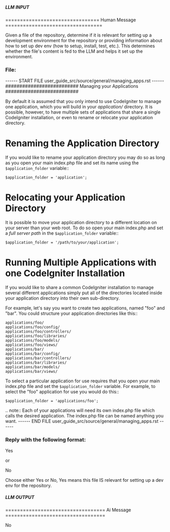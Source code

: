 ##### LLM INPUT #####
================================ Human Message =================================

Given a file of the repository, determine if it is relevant for setting up a development environment for the repository or providing information about how to set up dev env (how to setup, install, test, etc.). This determines whether the file's content is fed to the LLM and helps it set up the environment.

### File:
------ START FILE user_guide_src/source/general/managing_apps.rst ------
##########################
Managing your Applications
##########################

By default it is assumed that you only intend to use CodeIgniter to
manage one application, which you will build in your *application/*
directory. It is possible, however, to have multiple sets of
applications that share a single CodeIgniter installation, or even to
rename or relocate your application directory.

Renaming the Application Directory
==================================

If you would like to rename your application directory you may do so
as long as you open your main index.php file and set its name using
the ``$application_folder`` variable::

	$application_folder = 'application';

Relocating your Application Directory
=====================================

It is possible to move your application directory to a different
location on your server than your web root. To do so open
your main index.php and set a *full server path* in the
``$application_folder`` variable::

	$application_folder = '/path/to/your/application';

Running Multiple Applications with one CodeIgniter Installation
===============================================================

If you would like to share a common CodeIgniter installation to manage
several different applications simply put all of the directories located
inside your application directory into their own sub-directory.

For example, let's say you want to create two applications, named "foo"
and "bar". You could structure your application directories like this::

	applications/foo/
	applications/foo/config/
	applications/foo/controllers/
	applications/foo/libraries/
	applications/foo/models/
	applications/foo/views/
	applications/bar/
	applications/bar/config/
	applications/bar/controllers/
	applications/bar/libraries/
	applications/bar/models/
	applications/bar/views/

To select a particular application for use requires that you open your
main index.php file and set the ``$application_folder`` variable. For
example, to select the "foo" application for use you would do this::

	$application_folder = 'applications/foo';

.. note:: Each of your applications will need its own index.php file
	which calls the desired application. The index.php file can be named
	anything you want.
------ END FILE user_guide_src/source/general/managing_apps.rst ------

### Reply with the following format:

<rel>Yes</rel>

or

<rel>No</rel>

Choose either Yes or No, Yes means this file IS relevant for setting up a dev env for the repository.

##### LLM OUTPUT #####
================================== Ai Message ==================================

<rel>No</rel>